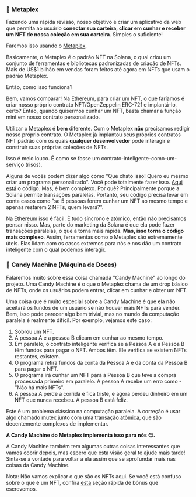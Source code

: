 ### 🐸 Metaplex

Fazendo uma rápida revisão, nosso objetivo é criar um aplicativo da web que permita ao usuário **conectar sua carteira, clicar em cunhar e receber um NFT de nossa coleção em sua carteira**. Simples o suficiente!

Faremos isso usando o [Metaplex](https://www.metaplex.com).

Basicamente, o Metaplex é o padrão NFT na Solana, o qual criou um conjunto de ferramentas e bibliotecas padronizadas de criação de NFTs. Mais de US$1 bilhão em vendas foram feitos até agora em NFTs que usam o padrão Metaplex.

Então, como isso funciona?

Bem, vamos comparar! Na Ethereum, para criar um NFT, o que faríamos é criar nosso próprio contrato NFT/OpenZeppelin ERC-721 e implantá-lo, certo? Então, quando quisermos cunhar um NFT, basta chamar a função mint em nosso contrato personalizado.

Utilizar o Metaplex é **bem** diferente. Com o Metaplex **não** precisamos redigir nosso próprio contrato. O Metaplex já implantou seus próprios contratos NFT padrão com os quais **qualquer desenvolvedor** pode interagir e construir suas próprias coleções de NFTs.

Isso é meio louco. É como se fosse um contrato-inteligente-como-um-serviço (risos).

Alguns de vocês podem dizer algo como "Que chato isso! Quero eu mesmo criar um programa personalizado". Você pode totalmente fazer isso. [Aqui está](https://github.com/metaplex-foundation/metaplex-program-library/blob/master/candy-machine/program/src/lib.rs) o código. Mas, é bem complexo. Por quê? Principalmente porque a Solana permite transações paralelas. Portanto, seu código precisa levar em conta casos como "se 5 pessoas forem cunhar um NFT ao mesmo tempo e apenas restarem 2 NFTs, quem levará?".

Na Ethereum isso é fácil. É tudo síncrono e atômico, então não precisamos pensar nisso. Mas, parte do marketing da Solana é que ela pode fazer transações paralelas, o que a torna mais rápida. **Mas, isso torna o código mais complexo**. Assim, ferramentas como o Metaplex são extremamente úteis. Elas lidam com os casos extremos para nós e nos dão um contrato inteligente com o qual podemos interagir.

### 🍭 Candy Machine (Máquina de Doces)

Falaremos muito sobre essa coisa chamada "Candy Machine" ao longo do projeto. Uma Candy Machine é o que o Metaplex chama de um drop básico de NFTs, onde os usuários podem entrar, clicar em cunhar e obter um NFT.

Uma coisa que é muito especial sobre a Candy Machine é que ela não aceitará os fundos de um usuário se não houver mais NFTs para vender. Bem, isso pode parecer algo bem trivial, mas no mundo da computação paralela é realmente difícil. Por exemplo, vejamos este caso:

1. Sobrou um NFT.
2. A pessoa A e a pessoa B clicam em cunhar ao mesmo tempo.
3. Em paralelo, o contrato inteligente verifica se a Pessoa A e a Pessoa B têm fundos para pagar o NFT. Ambos têm. Ele verifica se existem NFTs restantes, existem.
4. O programa retira fundos da conta da Pessoa A e da conta da Pessoa B para pagar o NFT.
5. O programa irá cunhar um NFT para a Pessoa B que teve a compra processada primeiro em paralelo. A pessoa A recebe um erro como - "Não há mais NFTs".
6. A pessoa A perde a corrida e fica triste, e agora perdeu dinheiro em um NFT que nunca recebeu. A pessoa B está feliz.

Este é um problema clássico na computação paralela. A correção é usar algo chamado [mutex](https://doc.rust-lang.org/std/sync/struct.Mutex.html) junto com uma [transação atômica](https://en.wikipedia.org/wiki/Atomicity_(database_systems)), que são decentemente complexos de implementar.

**A Candy Machine do Metaplex implementa isso para nós 😊.**

A Candy Machine também tem algumas outras coisas interessantes que vamos cobrir depois, mas espero que esta visão geral te ajude mais tarde! Sinta-se à vontade para voltar a ela assim que se aprofundar mais nas coisas da Candy Machine.

Nota: Não vamos explicar o que são os NFTs aqui. Se você está confuso sobre o que é um NFT, confira [esta](https://github.com/w3b3d3v/buildspace-projects/blob/main/NFT_Collection/pt-br/Section_1/Lesson_1_What_is_a_NFT.md) seção rápida de bônus que escrevemos.